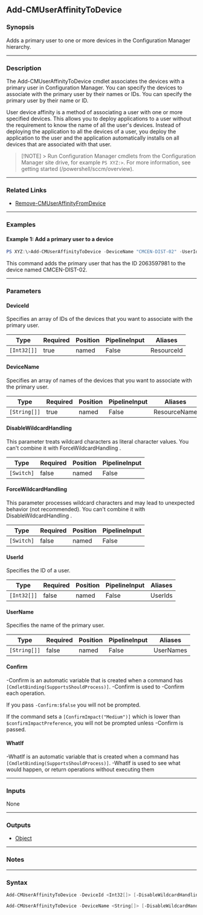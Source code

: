 Add-CMUserAffinityToDevice
--------------------------




### Synopsis
Adds a primary user to one or more devices in the Configuration Manager hierarchy.



---


### Description

The Add-CMUserAffinityToDevice cmdlet associates the devices with a primary user in Configuration Manager. You can specify the devices to associate with the primary user by their names or IDs. You can specify the primary user by their name or ID.



User device affinity is a method of associating a user with one or more specified devices. This allows you to deploy applications to a user without the requirement to know the name of all the user's devices. Instead of deploying the application to all the devices of a user, you deploy the application to the user and the application automatically installs on all devices that are associated with that user.



> [!NOTE] > Run Configuration Manager cmdlets from the Configuration Manager site drive, for example `PS XYZ:>`. For more information, see getting started (/powershell/sccm/overview).



---


### Related Links
* [Remove-CMUserAffinityFromDevice](Remove-CMUserAffinityFromDevice)





---


### Examples
#### Example 1: Add a primary user to a device
```PowerShell
PS XYZ:\>Add-CMUserAffinityToDevice -DeviceName "CMCEN-DIST-02" -UserId "2063597981"
```
This command adds the primary user that has the ID 2063597981 to the device named CMCEN-DIST-02.


---


### Parameters
#### **DeviceId**

Specifies an array of IDs of the devices that you want to associate with the primary user.






|Type       |Required|Position|PipelineInput|Aliases   |
|-----------|--------|--------|-------------|----------|
|`[Int32[]]`|true    |named   |False        |ResourceId|



#### **DeviceName**

Specifies an array of names of the devices that you want to associate with the primary user.






|Type        |Required|Position|PipelineInput|Aliases     |
|------------|--------|--------|-------------|------------|
|`[String[]]`|true    |named   |False        |ResourceName|



#### **DisableWildcardHandling**

This parameter treats wildcard characters as literal character values. You can't combine it with ForceWildcardHandling .






|Type      |Required|Position|PipelineInput|
|----------|--------|--------|-------------|
|`[Switch]`|false   |named   |False        |



#### **ForceWildcardHandling**

This parameter processes wildcard characters and may lead to unexpected behavior (not recommended). You can't combine it with DisableWildcardHandling .






|Type      |Required|Position|PipelineInput|
|----------|--------|--------|-------------|
|`[Switch]`|false   |named   |False        |



#### **UserId**

Specifies the ID of a user.






|Type       |Required|Position|PipelineInput|Aliases|
|-----------|--------|--------|-------------|-------|
|`[Int32[]]`|false   |named   |False        |UserIds|



#### **UserName**

Specifies the name of the primary user.






|Type        |Required|Position|PipelineInput|Aliases  |
|------------|--------|--------|-------------|---------|
|`[String[]]`|false   |named   |False        |UserNames|



#### **Confirm**
-Confirm is an automatic variable that is created when a command has ```[CmdletBinding(SupportsShouldProcess)]```.
-Confirm is used to -Confirm each operation.

If you pass ```-Confirm:$false``` you will not be prompted.


If the command sets a ```[ConfirmImpact("Medium")]``` which is lower than ```$confirmImpactPreference```, you will not be prompted unless -Confirm is passed.

#### **WhatIf**
-WhatIf is an automatic variable that is created when a command has ```[CmdletBinding(SupportsShouldProcess)]```.
-WhatIf is used to see what would happen, or return operations without executing them


---


### Inputs
None





---


### Outputs
* [Object](https://learn.microsoft.com/en-us/dotnet/api/System.Object)






---


### Notes




---


### Syntax
```PowerShell
Add-CMUserAffinityToDevice -DeviceId <Int32[]> [-DisableWildcardHandling] [-ForceWildcardHandling] [-UserId <Int32[]>] [-UserName <String[]>] [-Confirm] [-WhatIf] [<CommonParameters>]
```
```PowerShell
Add-CMUserAffinityToDevice -DeviceName <String[]> [-DisableWildcardHandling] [-ForceWildcardHandling] [-UserId <Int32[]>] [-UserName <String[]>] [-Confirm] [-WhatIf] [<CommonParameters>]
```
